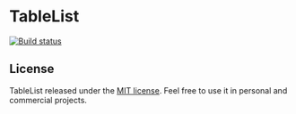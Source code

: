 # TableList

<a href="https://ci.appveyor.com/project/bantikyan/tablelist"><img src="https://ci.appveyor.com/api/projects/status/ectnla0f5r58yg2m/branch/master?svg=true" alt="Build status"></a>

## License

TableList released under the [MIT license](https://github.com/bantikyan/TableList/blob/master/LICENSE). Feel free to use it in personal and commercial projects.
